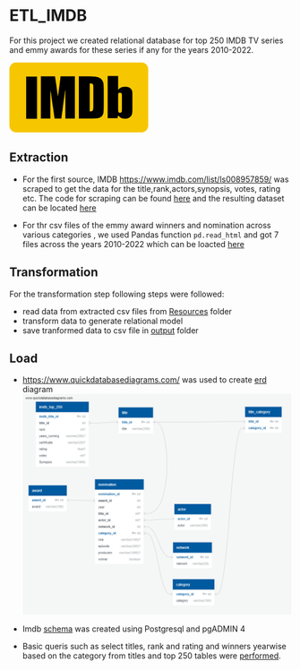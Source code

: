 # ETL_IMDB

For this project we created relational database for top 250 IMDB TV series and  emmy awards for these series if any for the years 2010-2022.



   ![image](Extraction/IMDB%20image.png)

## Extraction

- For the first source, IMDB <https://www.imdb.com/list/ls008957859/> was scraped to get the data for the title,rank,actors,synopsis, votes, rating etc. The code for scraping can be found [here](https://github.com/joshi-swetam/ETL_IMDB/blob/extract/Extraction/IMDB_Scrape.ipynb) and the resulting dataset can be located [here](https://github.com/joshi-swetam/ETL_IMDB/tree/extract/Extraction/Resources)

- For thr csv files of the emmy award winners and nomination across various categories , we used Pandas function `pd.read_html` and got 7 files across the years 2010-2022 which can be loacted [here](https://github.com/joshi-swetam/ETL_IMDB/tree/extract/Extraction/Resources)

## Transformation
For the transformation step following steps were followed: 
-  read data from extracted csv files from [Resources](https://github.com/joshi-swetam/ETL_IMDB/tree/transform/Transformation/Resources) folder
- transform data to generate relational model
- save tranformed data to csv file in [output](https://github.com/joshi-swetam/ETL_IMDB/tree/transform/Transformation/output) folder

## Load

- https://www.quickdatabasediagrams.com/ was used to create [erd](erd) diagram 
![image](Load/erd.png)

- Imdb [schema](https://github.com/joshi-swetam/ETL_IMDB/blob/load/Load/schema.sql) was created using Postgresql and pgADMIN 4 
 - Basic queris such as select titles, rank and rating  and winners yearwise based on  the category from titles and top 250 tables were [performed](Load\Queries.sql).
